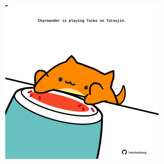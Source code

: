 <!-- built at 01/08/2021, 14:01:30 UTC -->
<p align="center">
  <img width="500" height="500" src="./ReadmeImage.svg">
</p>
